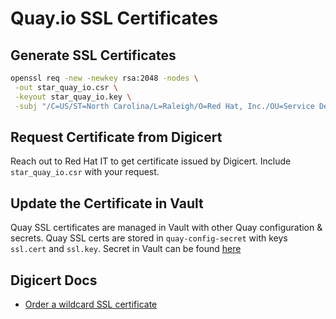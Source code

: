 # Quay.io SSL Certificates

## Generate SSL Certificates

```sh
openssl req -new -newkey rsa:2048 -nodes \
 -out star_quay_io.csr \
 -keyout star_quay_io.key \
 -subj "/C=US/ST=North Carolina/L=Raleigh/O=Red Hat, Inc./OU=Service Delivery/CN=*.quay.io"
```

## Request Certificate from Digicert

Reach out to Red Hat IT to get certificate issued by Digicert. Include  `star_quay_io.csr` with your request.

## Update the Certificate in Vault

Quay SSL certificates are managed in Vault with other Quay configuration & secrets. Quay SSL certs are stored in `quay-config-secret` with keys `ssl.cert` and `ssl.key`. Secret in Vault can be found [here](quayio.md#updating-secret-in-vault)

## Digicert Docs

- [Order a wildcard SSL certificate](https://docs.digicert.com/manage-certificates/order-your-ssl-certificates/order-wildcard-ssl-certificate/)

